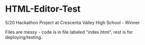 # HTML-Editor-Test

5/20 Hackathon Project at Crescenta Valley High School - Winner

Files are messy - code is in file labeled "index.html", rest is for deploying/testing.
